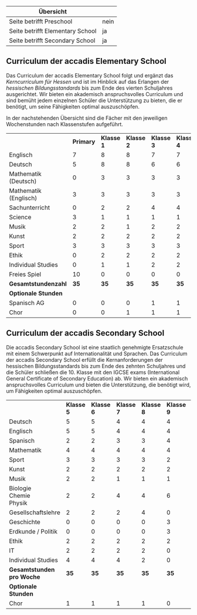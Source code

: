 | Übersicht | |
| --- | --- |
| Seite betrifft Preschool | nein |
| Seite betrifft Elementary School | ja |
| Seite betrifft Secondary School | ja |

## Curriculum der accadis Elementary School 

Das Curriculum der accadis Elementary School folgt und ergänzt das _Kerncurriculum für Hessen_ und ist im Hinblick auf das Erlangen der _hessischen Bildungsstandards_ bis zum Ende des vierten Schuljahres ausgerichtet. Wir bieten ein akademisch anspruchsvolles Curriculum und sind bemüht jedem einzelnen Schüler die Unterstützung zu bieten, die er benötigt, um seine Fähigkeiten optimal auszuschöpfen.

In der nachstehenden Übersicht sind die Fächer mit den jeweiligen Wochenstunden nach Klassenstufen aufgeführt.

<table><tbody><tr><td></td><td><b>Primary</b></td><td><b>Klasse 1</b></td><td><b>Klasse 2</b></td><td><b>Klasse 3</b></td><td><b>Klasse 4</b></td></tr><tr><td>Englisch</td><td>7</td><td>8</td><td>8</td><td>7</td><td>7</td></tr><tr><td>Deutsch</td><td>5</td><td>8</td><td>8</td><td>6</td><td>6</td></tr><tr><td>Mathematik (Deutsch)</td><td>0</td><td>3</td><td>3</td><td>3</td><td>3</td></tr><tr><td>Mathematik (Englisch)</td><td>3</td><td>3</td><td>3</td><td>3</td><td>3</td></tr><tr><td>Sachunterricht</td><td>0</td><td>2</td><td>2</td><td>4</td><td>4</td></tr><tr><td>Science</td><td>3</td><td>1</td><td>1</td><td>1</td><td>1</td></tr><tr><td>Musik</td><td>2</td><td>2</td><td>1</td><td>2</td><td>2</td></tr><tr><td>Kunst</td><td>2</td><td>2</td><td>2</td><td>2</td><td>2</td></tr><tr><td>Sport</td><td>3</td><td>3</td><td>3</td><td>3</td><td>3</td></tr><tr><td>Ethik</td><td>0</td><td>2</td><td>2</td><td>2</td><td>2</td></tr><tr><td>Individual Studies</td><td>0</td><td>1</td><td>1</td><td>2</td><td>2</td></tr><tr><td>Freies Spiel</td><td>10</td><td>0</td><td>0</td><td>0</td><td>0</td></tr><tr><td><b>Gesamtstundenzahl</b></td><td><b>35</b></td><td><b>35</b></td><td><b>35</b></td><td><b>35</b></td><td><b>35</b></td></tr><tr><td><b>Optionale Stunden</b></td><td></td><td></td><td></td><td></td><td></td></tr><tr><td>Spanisch AG</td><td>0</td><td>0</td><td>0</td><td>1</td><td>1</td></tr><tr><td>Chor</td><td>0</td><td>0</td><td>1</td><td>1</td><td>1</td></tr></tbody></table>

## Curriculum der accadis Secondary School 

Die accadis Secondary School ist eine staatlich genehmigte Ersatzschule mit einem Schwerpunkt auf Internationalität und Sprachen. Das Curriculum der accadis Secondary School erfüllt die Kernanforderungen der hessischen Bildungsstandards bis zum Ende des zehnten Schuljahres und die Schüler schließen die 10. Klasse mit den IGCSE exams (International General Certificate of Secondary Education) ab. Wir bieten ein akademisch anspruchsvolles Curriculum und bieten die Unterstützung, die benötigt wird, um Fähigkeiten optimal auszuschöpfen.

<table><tbody><tr><td></td><td><b>Klasse 5</b></td><td><b>Klasse 6</b></td><td><b>Klasse 7</b></td><td><b>Klasse 8</b></td><td><b>Klasse 9</b></td><td><b>Klasse 10</b></td></tr><tr><td>Deutsch</td><td>5</td><td>5</td><td>4</td><td>4</td><td>4</td><td>4</td></tr><tr><td>Englisch</td><td>5</td><td>5</td><td>4</td><td>4</td><td>4</td><td>4</td></tr><tr><td>Spanisch</td><td>2</td><td>2</td><td>3</td><td>3</td><td>4</td><td>4</td></tr><tr><td>Mathematik</td><td>4</td><td>4</td><td>4</td><td>4</td><td>4</td><td>4</td></tr><tr><td>Sport</td><td>3</td><td>3</td><td>3</td><td>3</td><td>2</td><td>2</td></tr><tr><td>Kunst</td><td>2</td><td>2</td><td>2</td><td>2</td><td>2</td><td>2</td></tr><tr><td>Musik</td><td>2</td><td>2</td><td>1</td><td>1</td><td>1</td><td>1</td></tr><tr><td>Biologie<br>Chemie<br>Physik</td><td>2</td><td>2</td><td>4</td><td>4</td><td>6</td><td>6</td></tr><tr><td>Gesellschaftslehre</td><td>2</td><td>2</td><td>2</td><td>4</td><td>0</td><td>0</td></tr><tr><td>Geschichte</td><td>0</td><td>0</td><td>0</td><td>0</td><td>3</td><td>3</td></tr><tr><td>Erdkunde / Politik</td><td>0</td><td>0</td><td>0</td><td>0</td><td>3</td><td>3</td></tr><tr><td>Ethik</td><td>2</td><td>2</td><td>2</td><td>2</td><td>2</td><td>2</td></tr><tr><td>IT</td><td>2</td><td>2</td><td>2</td><td>2</td><td>0</td><td>0</td></tr><tr><td>Individual Studies</td><td>4</td><td>4</td><td>4</td><td>2</td><td>0</td><td>0</td></tr><tr><td><b>Gesamtstunden pro Woche</b></td><td><b>35</b></td><td><b>35</b></td><td><b>35</b></td><td><b>35</b></td><td><b>35</b></td><td><b>35</b></td></tr><tr><td><b>Optionale Stunden</b></td><td></td><td></td><td></td><td></td><td></td><td></td></tr><tr><td>Chor</td><td>1</td><td>1</td><td>1</td><td>1</td><td>0</td><td>0</td></tr></tbody></table>